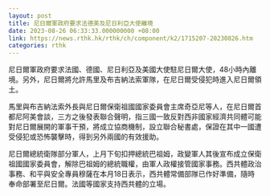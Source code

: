 ```yaml
---
layout: post
title: 尼日爾軍政府要求法德美及尼日利亞大使離境
date: 2023-08-26 06:33:33.000000000 +08:00
link: https://news.rthk.hk/rthk/ch/component/k2/1715207-20230826.htm
categories: rthk
---
```


尼日爾軍政府要求法國、德國、尼日利亞及美國大使駐尼日爾大使，48小時內離境。另外，尼日爾將允許馬里及布吉納法索軍隊，在尼日爾受侵犯時進入尼日爾領土。

馬里與布吉納法索外長與尼日爾保衛祖國國家委員會主席奇亞尼等人，在尼日爾首都尼阿美會談，三方之後發表聯合聲明，指三國一致反對西非國家經濟共同體可能對尼日爾展開的軍事干預，將成立協商機制，設立聯合秘書處，保證在其中一國遭受侵犯或恐怖襲擊時，得到另外兩國的有效援助。

尼日爾總統衛隊部分軍人，上月下旬扣押總統巴祖姆，政變軍人其後宣布成立保衛祖國國家委員會，解除巴祖姆的總統職權，由軍人政權接管國家事務。西共體政治事務、和平與安全專員穆薩在本月18日表示，西共體常備部隊已作好準備，隨時奉命部署至尼日爾。法國等國家支持西共體的立場。
